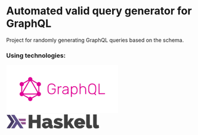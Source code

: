 # Automated valid query generator for GraphQL

Project for randomly generating GraphQL queries based on the schema.

### Using technologies:

<img src="./images/graphql.png" alt="graphql logo" width="300"/>
<img src="./images/haskell.png" alt="haskell lang logo" width="250"/>